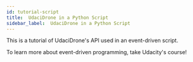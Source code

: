 ```yaml
---
id: tutorial-script
title:  UdaciDrone in a Python Script
sidebar_label:  UdaciDrone in a Python Script
---
```


This is a tutorial of UdaciDrone's API used in an event-driven script.

To learn more about event-driven programming, take Udacity's course!
